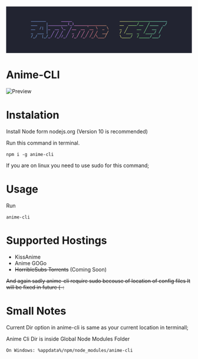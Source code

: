 ![NodeMal API Banner](https://github.com/PolyMagic/Anime-CLI/blob/master/Logo.png?raw=true)

# Anime-CLI

![Preview](https://i.imgur.com/CfebORF.png)

# Instalation

Install Node form nodejs.org (Version 10 is recommended)

Run this command in terminal.

```
npm i -g anime-cli
```

If you are on linux you need to use sudo for this command;

# Usage

Run

```
anime-cli
```

# Supported Hostings
- KissAnime
- Anime GOGo
- ~~HorribleSubs Torrents~~ (Coming Soon)


~~And again sadly anime-cli require sudo becouse of location of config files
It will be fixed in future (-:~~

# Small Notes

Current Dir option in anime-cli is same as your current location in terminall;

Anime Cli Dir is inside Global Node Modules Folder

```
On Windows: %appdata%/npm/node_modules/anime-cli
```
